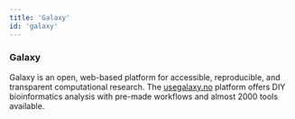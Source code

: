 ```yaml
---
title: 'Galaxy'
id: 'galaxy'
---
```

### Galaxy

Galaxy is an open, web-based platform for accessible, reproducible, and transparent computational research. The [usegalaxy.no](https://usegalaxy.no) platform offers DIY bioinformatics analysis with pre-made workflows and almost 2000 tools available.